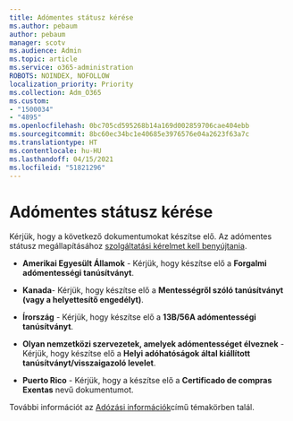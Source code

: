 ```yaml
---
title: Adómentes státusz kérése
ms.author: pebaum
author: pebaum
manager: scotv
ms.audience: Admin
ms.topic: article
ms.service: o365-administration
ROBOTS: NOINDEX, NOFOLLOW
localization_priority: Priority
ms.collection: Adm_O365
ms.custom:
- "1500034"
- "4895"
ms.openlocfilehash: 0bc705cd595268b14a169d002859706cae404ebb
ms.sourcegitcommit: 8bc60ec34bc1e40685e3976576e04a2623f63a7c
ms.translationtype: HT
ms.contentlocale: hu-HU
ms.lasthandoff: 04/15/2021
ms.locfileid: "51821296"
---
```

# <a name="apply-for-tax-exempt-status"></a>Adómentes státusz kérése

Kérjük, hogy a következő dokumentumokat készítse elő. Az adómentes státusz megállapításához [ szolgáltatási kérelmet kell benyújtania](https://docs.microsoft.com/microsoft-365/admin/contact-support-for-business-products).

- **Amerikai Egyesült Államok** - Kérjük, hogy készítse elő a **Forgalmi adómentességi tanúsítványt**.

- **Kanada**- Kérjük, hogy készítse elő a **Mentességről szóló tanúsítványt (vagy a helyettesítő engedélyt)**.

- **Írország** - Kérjük, hogy készítse elő a **13B/56A adómentességi tanúsítványt**.

- **Olyan nemzetközi szervezetek, amelyek adómentességet élveznek** - Kérjük, hogy készítse elő a **Helyi adóhatóságok által kiállított tanúsítványt/visszaigazoló levelet**.

- **Puerto Rico** - Kérjük, hogy a készítse elő a **Certificado de compras Exentas** nevű dokumentumot.

További információt az [Adózási információk](https://docs.microsoft.com/microsoft-365/commerce/billing-and-payments/tax-information)című témakörben talál.
